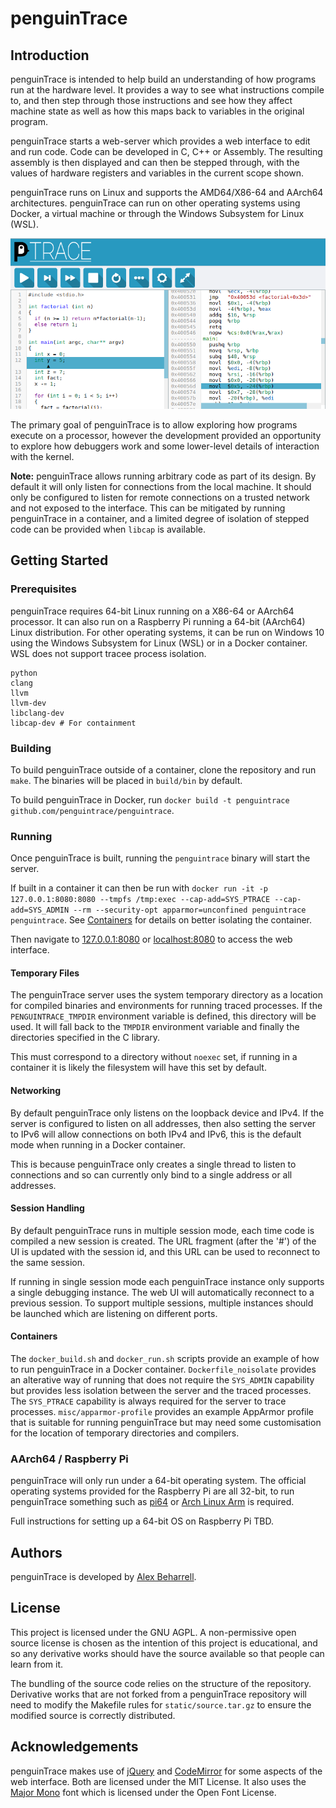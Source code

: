 # penguinTrace

## Introduction

penguinTrace is intended to help build an understanding of how programs run at the hardware level. It provides a way to see what instructions compile to, and then step through those instructions and see how they affect machine state as well as how this maps back to variables in the original program.

penguinTrace starts a web-server which provides a web interface to edit and run code. Code can be developed in C, C++ or Assembly. The resulting assembly is then displayed and can then be stepped through, with the values of hardware registers and variables in the current scope shown.

penguinTrace runs on Linux and supports the AMD64/X86-64 and AArch64 architectures. penguinTrace can run on other operating systems using Docker, a virtual machine or through the Windows Subsystem for Linux (WSL).

![penguinTrace screenshot](misc/screenshot.png)

The primary goal of penguinTrace is to allow exploring how programs execute on a processor, however the development provided an opportunity to explore how debuggers work and some lower-level details of interaction with the kernel.

**Note:** penguinTrace allows running arbitrary code as part of its design. By default it will only listen for connections from the local machine. It should only be configured to listen for remote connections on a trusted network and not exposed to the interface. This can be mitigated by running penguinTrace in a container, and a limited degree of isolation of stepped code can be provided when ```libcap``` is available.

## Getting Started

### Prerequisites

penguinTrace requires 64-bit Linux running on a X86-64 or AArch64 processor. It can also run on a Raspberry Pi running a 64-bit (AArch64) Linux distribution. For other operating systems, it can be run on Windows 10 using the Windows Subsystem for Linux (WSL) or in a Docker container. WSL does not support tracee process isolation.

```
python
clang
llvm
llvm-dev
libclang-dev
libcap-dev # For containment
```

### Building

To build penguinTrace outside of a container, clone the repository and run ```make```. The binaries will be placed in ```build/bin``` by default.

To build penguinTrace in Docker, run ```docker build -t penguintrace github.com/penguintrace/penguintrace```.

### Running

Once penguinTrace is built, running the ```penguintrace``` binary will start the server.

If built in a container it can then be run with ```docker run -it -p 127.0.0.1:8080:8080 --tmpfs /tmp:exec --cap-add=SYS_PTRACE --cap-add=SYS_ADMIN --rm --security-opt apparmor=unconfined penguintrace penguintrace```. See [Containers](#containers) for details on better isolating the container.

Then navigate to [127.0.0.1:8080](http://127.0.0.1:8080) or [localhost:8080](http://localhost:8080) to access the web interface.

#### Temporary Files

The penguinTrace server uses the system temporary directory as a location for compiled binaries and environments for running traced processes. If the ```PENGUINTRACE_TMPDIR``` environment variable is defined, this directory will be used. It will fall back to the ```TMPDIR``` environment variable and finally the directories specified in the C library.

This must correspond to a directory without ```noexec``` set, if running in a container it is likely the filesystem will have this set by default.

#### Networking

By default penguinTrace only listens on the loopback device and IPv4. If the server is configured to listen on all addresses, then also setting the server to IPv6 will allow connections on both IPv4 and IPv6, this is the default mode when running in a Docker container.

This is because penguinTrace only creates a single thread to listen to connections and so can currently only bind to a single address or all addresses.

#### Session Handling

By default penguinTrace runs in multiple session mode, each time code is compiled a new session is created. The URL fragment (after the '#') of the UI is updated with the session id, and this URL can be used to reconnect to the same session.

If running in single session mode each penguinTrace instance only supports a single debugging instance. The web UI will automatically reconnect to a previous session. To support multiple sessions, multiple instances should be launched which are listening on different ports.

#### Containers

The ```docker_build.sh``` and ```docker_run.sh``` scripts provide an example of how to run penguinTrace in a Docker container. ```Dockerfile_noisolate``` provides an alterative way of running that does not require the ```SYS_ADMIN``` capability but provides less isolation between the server and the traced processes. The ```SYS_PTRACE``` capability is always required for the server to trace processes. ```misc/apparmor-profile``` provides an example AppArmor profile that is suitable for running penguinTrace but may need some customisation for the location of temporary directories and compilers.

### AArch64 / Raspberry Pi

penguinTrace will only run under a 64-bit operating system. The official operating systems provided for the Raspberry Pi are all 32-bit, to run penguinTrace something such as [pi64](https://github.com/bamarni/pi64) or [Arch Linux Arm](https://archlinuxarm.org/platforms/armv8/broadcom/raspberry-pi-3) is required.

Full instructions for setting up a 64-bit OS on Raspberry Pi TBD.

## Authors

penguinTrace is developed by [Alex Beharrell](https://github.com/martiansoup).

## License

This project is licensed under the GNU AGPL. A non-permissive open source license is chosen as the intention of this project is educational, and so any derivative works should have the source available so that people can learn from it.

The bundling of the source code relies on the structure of the repository. Derivative works that are not forked from a penguinTrace repository will need to modify the Makefile rules for ```static/source.tar.gz``` to ensure the modified source is correctly distributed.

## Acknowledgements

penguinTrace makes use of [jQuery](https://jquery.com) and [CodeMirror](https://codemirror.net) for some aspects of the web interface. Both are licensed under the MIT License. It also uses the [Major Mono](http://www.emreparlak.com/major/) font which is licensed under the Open Font License.

